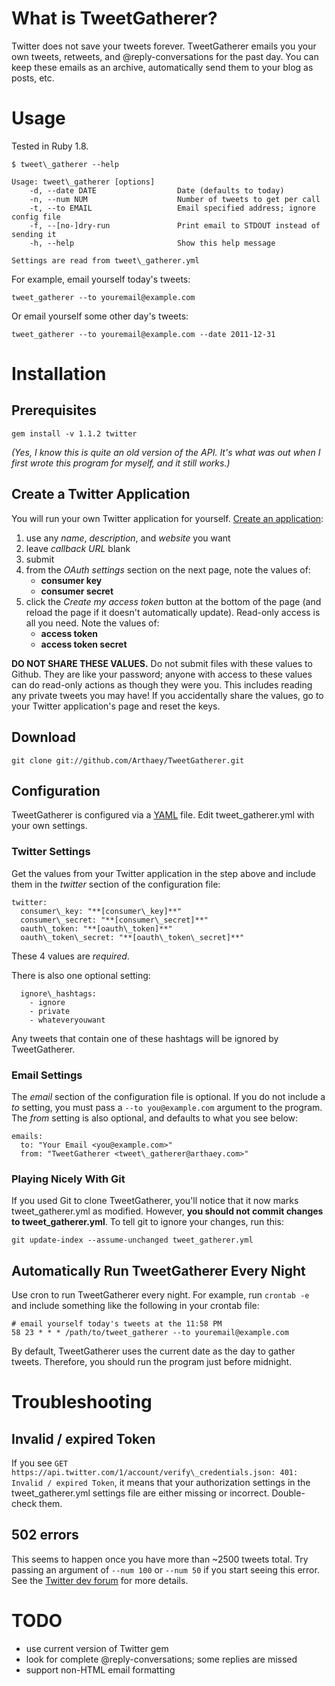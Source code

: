 # What is TweetGatherer?

Twitter does not save your tweets forever. TweetGatherer emails you your own
tweets, retweets, and @reply-conversations for the past day. You can keep these
emails as an archive, automatically send them to your blog as posts, etc.


# Usage

Tested in Ruby 1.8.

    $ tweet\_gatherer --help
    
    Usage: tweet\_gatherer [options]
        -d, --date DATE                  Date (defaults to today)
        -n, --num NUM                    Number of tweets to get per call
        -t, --to EMAIL                   Email specified address; ignore config file
        -f, --[no-]dry-run               Print email to STDOUT instead of sending it
        -h, --help                       Show this help message
    
    Settings are read from tweet\_gatherer.yml

For example, email yourself today's tweets:

    tweet_gatherer --to youremail@example.com

Or email yourself some other day's tweets:

    tweet_gatherer --to youremail@example.com --date 2011-12-31


# Installation

## Prerequisites

`gem install -v 1.1.2 twitter`

_(Yes, I know this is quite an old version of the API. It's what was out when I
first wrote this program for myself, and it still works.)_

## Create a Twitter Application

You will run your own Twitter application for yourself.
[Create an application][1]:

 1. use any _name_, _description_, and _website_ you want
 2. leave _callback URL_ blank
 3. submit
 4. from the _OAuth settings_ section on the next page, note the values of:
     - **consumer key**
     - **consumer secret**
 5. click the _Create my access token_ button at the bottom of the page (and
    reload the page if it doesn't automatically update). Read-only access is all
    you need. Note the values of:
     - **access token**
     - **access token secret**

**DO NOT SHARE THESE VALUES.** Do not submit files with these values to Github.
They are like your password; anyone with access to these values can do read-only
actions as though they were you. This includes reading any private tweets you
may have! If you accidentally share the values, go to your Twitter application's
page and reset the keys.

## Download

`git clone git://github.com/Arthaey/TweetGatherer.git`

## Configuration

TweetGatherer is configured via a [YAML][3] file. Edit tweet\_gatherer.yml
with your own settings.

### Twitter Settings

Get the values from your Twitter application in the step above and include them
in the _twitter_ section of the configuration file:

    twitter:
      consumer\_key: "**[consumer\_key]**"
      consumer\_secret: "**[consumer\_secret]**"
      oauth\_token: "**[oauth\_token]**"
      oauth\_token\_secret: "**[oauth\_token\_secret]**"

These 4 values are _required_.

There is also one optional setting:

      ignore\_hashtags:
        - ignore
        - private
        - whateveryouwant

Any tweets that contain one of these hashtags will be ignored by TweetGatherer.

### Email Settings

The _email_ section of the configuration file is optional. If you do not include
a _to_ setting, you must pass a `--to you@example.com` argument to the program.
The _from_ setting is also optional, and defaults to what you see below:

    emails:
      to: "Your Email <you@example.com>"
      from: "TweetGatherer <tweet\_gatherer@arthaey.com>"

### Playing Nicely With Git

If you used Git to clone TweetGatherer, you'll notice that it now marks
tweet\_gatherer.yml as modified. However, **you should not commit changes to
tweet\_gatherer.yml**. To tell git to ignore your changes, run this:

    git update-index --assume-unchanged tweet_gatherer.yml

## Automatically Run TweetGatherer Every Night

Use cron to run TweetGatherer every night. For example, run `crontab -e` and
include something like the following in your crontab file:

    # email yourself today's tweets at the 11:58 PM
    58 23 * * * /path/to/tweet_gatherer --to youremail@example.com

By default, TweetGatherer uses the current date as the day to gather tweets.
Therefore, you should run the program just before midnight.


# Troubleshooting

## Invalid / expired Token

If you see
`GET https://api.twitter.com/1/account/verify\_credentials.json: 401: Invalid / expired Token`,
it means that your authorization settings in the tweet\_gatherer.yml settings
file are either missing or incorrect. Double-check them.

## 502 errors

This seems to happen once you have more than ~2500 tweets total. Try passing an
argument of `--num 100` or `--num 50` if you start seeing this error. See the
[Twitter dev forum][2] for more details.


# TODO

 - use current version of Twitter gem
 - look for complete @reply-conversations; some replies are missed
 - support non-HTML email formatting


[1]: https://dev.twitter.com/apps/new
[2]: https://dev.twitter.com/discussions/3236
[3]: http://en.wikipedia.org/wiki/YAML
